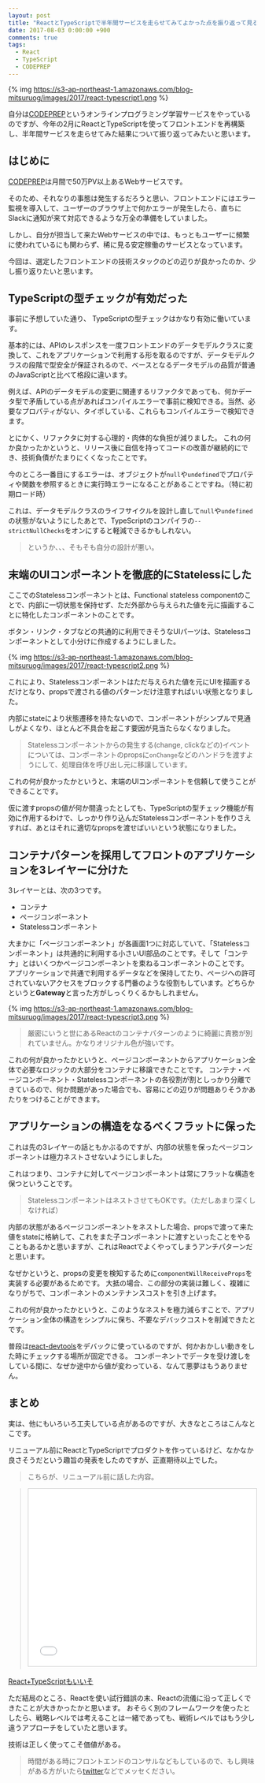 ```yaml
---
layout: post
title: "ReactとTypeScriptで半年間サービスを走らせてみてよかった点を振り返って見る"
date: 2017-08-03 0:00:00 +900
comments: true
tags:
  - React
  - TypeScript
  - CODEPREP
---
```

{% img https://s3-ap-northeast-1.amazonaws.com/blog-mitsuruog/images/2017/react-typescript1.png %}

自分は[CODEPREP](https://codeprep.jp/)というオンラインプログラミング学習サービスをやっているのですが、今年の2月にReactとTypeScriptを使ってフロントエンドを再構築し、半年間サービスを走らせてみた結果について振り返ってみたいと思います。

<!-- more -->

## はじめに

[CODEPREP](https://codeprep.jp/)は月間で50万PV以上あるWebサービスです。

そのため、それなりの事態は発生するだろうと思い、フロントエンドにはエラー監視を導入して、ユーザーのブラウザ上で何かエラーが発生したら、直ちにSlackに通知が来て対応できるような万全の準備をしていました。

しかし、自分が担当して来たWebサービスの中では、もっともユーザーに頻繁に使われているにも関わらず、稀に見る安定稼働のサービスとなっています。

今回は、選定したフロントエンドの技術スタックのどの辺りが良かったのか、少し振り返りたいと思います。

## TypeScriptの型チェックが有効だった

事前に予想していた通り、 TypeScriptの型チェックはかなり有効に働いています。

基本的には、APIのレスポンスを一度フロントエンドのデータモデルクラスに変換して、これをアプリケーションで利用する形を取るのですが、データモデルクラスの段階で型安全が保証されるので、ベースとなるデータモデルの品質が普通のJavaScriptと比べて格段に違います。

例えば、APIのデータモデルの変更に関連するリファクタであっても、何かデータ型で矛盾している点があればコンパイルエラーで事前に検知できる。当然、必要なプロパティがない、タイポしている、これらもコンパイルエラーで検知できます。

とにかく、リファクタに対する心理的・肉体的な負担が減りました。
これの何か良かったかというと、リリース後に自信を持ってコードの改善が継続的にでき、技術負債がたまりにくくなったことです。

今のところ一番目にするエラーは、オブジェクトが`null`や`undefined`でプロパティや関数を参照するときに実行時エラーになることがあることですね。（特に初期ロード時）

これは、データモデルクラスのライフサイクルを設計し直して`null`や`undefined`の状態がないようにしたあとで、TypeScriptのコンパイラの`--strictNullChecks`をオンにすると軽減できるかもしれない。

> というか、、、そもそも自分の設計が悪い。

## 末端のUIコンポーネントを徹底的にStatelessにした

ここでのStatelessコンポーネントとは、Functional stateless componentのことで、内部に一切状態を保持せず、ただ外部から与えられた値を元に描画することに特化したコンポーネントのことです。

ボタン・リンク・タブなどの共通的に利用できそうなUIパーツは、Statelessコンポーネントとして小分けに作成するようにしました。

{% img https://s3-ap-northeast-1.amazonaws.com/blog-mitsuruog/images/2017/react-typescript2.png %}


これにより、Statelessコンポーネントはただ与えられた値を元にUIを描画するだけとなり、propsで渡される値のパターンだけ注意すればいい状態となりました。

内部にstateにより状態遷移を持たないので、コンポーネントがシンプルで見通しがよくなり、ほとんど不具合を起こす要因が見当たらなくなりました。

> Statelessコンポーネントからの発生する(change, clickなどの)イベントについては、コンポーネントのpropsに`onChange`などのハンドラを渡すようにして、処理自体を呼び出し元に移譲しています。

これの何が良かったかというと、末端のUIコンポーネントを信頼して使うことができることです。

仮に渡すpropsの値が何か間違ったとしても、TypeScriptの型チェック機能が有効に作用するわけで、しっかり作り込んだStatelessコンポーネントを作りさえすれば、あとはそれに適切なpropsを渡せばいいという状態になりました。

## コンテナパターンを採用してフロントのアプリケーションを3レイヤーに分けた

3レイヤーとは、次の3つです。

- コンテナ
- ページコンポーネント
- Statelessコンポーネント

大まかに「ページコンポーネント」が各画面1つに対応していて、「Statelessコンポーネント」は共通的に利用する小さいUI部品のことです。そして「コンテナ」とはいくつかページコンポーネントを束ねるコンポーネントのことです。
アプリケーションで共通で利用するデータなどを保持してたり、ページへの許可されていないアクセスをブロックする門番のような役割もしています。どちらかというと**Gateway**と言った方がしっくりくるかもしれません。

{% img https://s3-ap-northeast-1.amazonaws.com/blog-mitsuruog/images/2017/react-typescript3.png %}


> 厳密にいうと世にあるReactのコンテナパターンのように綺麗に責務が別れていません。かなりオリジナル色が強いです。

これの何が良かったかというと、ページコンポーネントからアプリケーション全体で必要なロジックの大部分をコンテナに移譲できたことです。
コンテナ・ページコンポーネント・Statelessコンポーネントの各役割が割としっかり分離できているので、何か問題があった場合でも、容易にどの辺りが問題ありそうかあたりをつけることができます。

## アプリケーションの構造をなるべくフラットに保った

これは先の3レイヤーの話ともかぶるのですが、内部の状態を保ったページコンポーネントは極力ネストさせないようにしました。

これはつまり、コンテナに対してページコンポーネントは常にフラットな構造を保つということです。

> StatelessコンポーネントはネストさせてもOKです。（ただしあまり深くしなければ）

内部の状態があるページコンポーネントをネストした場合、propsで渡って来た値をstateに格納して、これをまた子コンポーネントに渡すといったことをやることもあるかと思いますが、これはReactでよくやってしまうアンチパターンだと思います。

なぜかというと、propsの変更を検知するために`componentWillReceiveProps`を実装する必要があるためです。
大抵の場合、この部分の実装は難しく、複雑になりがちで、コンポーネントのメンテナンスコストを引き上げます。

これの何が良かったかというと、このようなネストを極力減らすことで、アプリケーション全体の構造をシンプルに保ち、不要なデバックコストを削減できたとです。

普段は[react-devtools](https://github.com/facebook/react-devtools)をデバックに使っているのですが、何かおかしい動きをした時にチェックする場所が固定できる。
コンポーネントでデータを受け渡しをしている間に、なぜか途中から値が変わっている、なんて悪夢はもうありません。

## まとめ

実は、他にもいろいろ工夫している点があるのですが、大きなところはこんなとこです。

リニューアル前にReactとTypeScriptでプロダクトを作っているけど、なかなか良さそうだという趣旨の発表をしたのですが、正直期待以上でした。

> こちらが、リニューアル前に話した内容。

> <iframe src="//www.slideshare.net/slideshow/embed_code/key/wHfoBpzy70W17r" width="480" height="360" frameborder="0" marginwidth="0" marginheight="0" scrolling="no" style="border:1px solid #CCC; border-width:1px; margin-bottom:5px; max-width: 100%;" allowfullscreen></iframe>
[React+TypeScriptもいいそ](//www.slideshare.net/mitsuruogawa33/reacttype-script)

ただ結局のところ、Reactを使い試行錯誤の末、Reactの流儀に沿って正しくできたことが大きかったかと思います。
おそらく別のフレームワークを使ったとしたら、戦略レベルでは考えることは一緒であっても、戦術レベルではもう少し違うアプローチをしていたと思います。

技術は正しく使ってこそ価値がある。

> 時間がある時にフロントエンドのコンサルなどもしているので、もし興味がある方がいたら[twitter](https://twitter.com/mitsuruog)などでメッセください。
